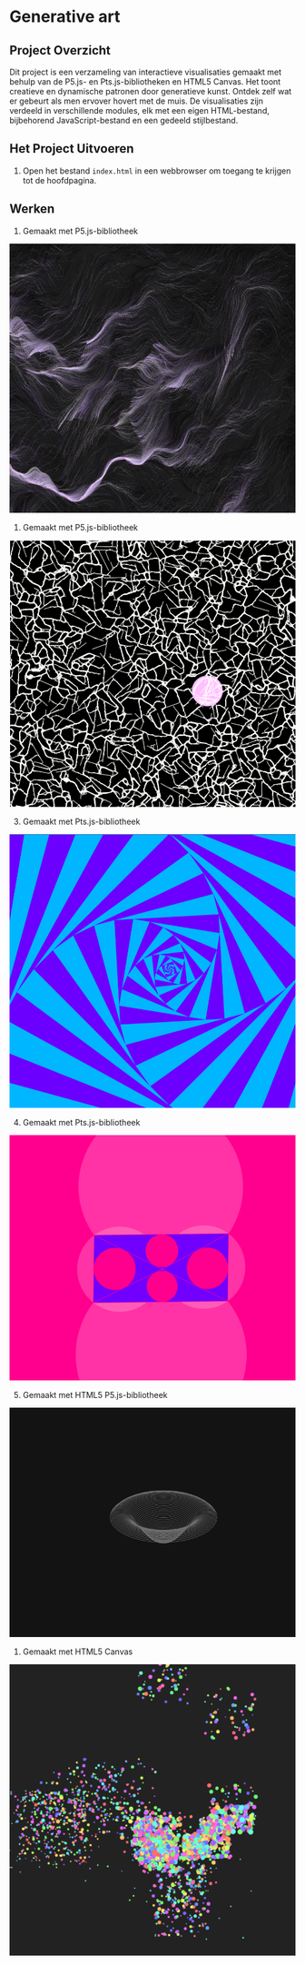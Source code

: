 # Generative art

## Project Overzicht

Dit project is een verzameling van interactieve visualisaties gemaakt met behulp van de P5.js- en Pts.js-bibliotheken en HTML5 Canvas. Het toont creatieve en dynamische patronen door generatieve kunst. Ontdek zelf wat er gebeurt als men ervover hovert met de muis. De visualisaties zijn verdeeld in verschillende modules, elk met een eigen HTML-bestand, bijbehorend JavaScript-bestand en een gedeeld stijlbestand.

## Het Project Uitvoeren

1. Open het bestand `index.html` in een webbrowser om toegang te krijgen tot de hoofdpagina.

## Werken

1. Gemaakt met P5.js-bibliotheek

![Werk 1](../images/image.png)

1. Gemaakt met P5.js-bibliotheek

![Werk 2](../images/image-1.png)

3. Gemaakt met Pts.js-bibliotheek

![Werk 3](../images/image-2.png)

4. Gemaakt met Pts.js-bibliotheek

![Werk 4](../images/image-3.png)

5. Gemaakt met HTML5 P5.js-bibliotheek

![Werk 5](../images/image-4.png)

1. Gemaakt met HTML5 Canvas

![Werk 6](../images/image-5.png)

